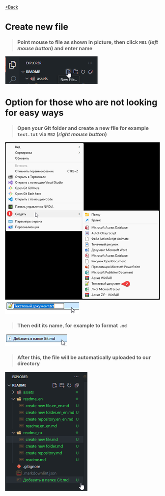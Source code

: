 [<Back](/readme.en_en.md)

# Create new file

>### Point mouse to file as shown in picture, then click `MB1` (_left mouse button_) and enter name

![](/assets/3.%20Создаем%20файл%20Git/2083.png)

# Option for those who are not looking for easy ways

>### Open your Git folder and create a new file for example `text.txt` via `MB2` (_right mouse button_)

![](/assets/3.%20Создаем%20файл%20Git/2084.png)     
![](/assets/3.%20Создаем%20файл%20Git/2085.png)

>### Then edit its name, for example to format `.md`

![](/assets/3.%20Создаем%20файл%20Git/2086.png)

>###  After this, the file will be automatically uploaded to our directory

![](/assets/3.%20Создаем%20файл%20Git/2087.png)